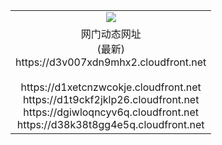 ﻿<table>
  <tr></tr>
  <tr><td colspan=2 align=center><img src="https://d3v007xdn9mhx2.cloudfront.net/Up/oGate.jpg" /></td></tr>
  <tr><td colspan=2 align=center>网门动态网址<br/>(最新)
<br>https://d3v007xdn9mhx2.cloudfront.net
<br/>
<br>https://d1xetcnzwcokje.cloudfront.net
<br>https://d1t9ckf2jklp26.cloudfront.net
<br>https://dgiwloqncyv6q.cloudfront.net
<br>https://d38k38t8gg4e5q.cloudfront.net
    </td>
  </tr>
</table>
